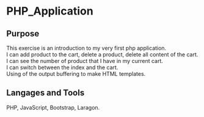 # PHP_Application

## Purpose
This exercise is an introduction to my very first php application. <br>
I can add product to the cart, delete a product, delete all content of the cart.<br>
I can see the number of product that I have in my current cart.<br>
I can switch between the index and the cart.<br>
Using of the output buffering to make HTML templates.

## Langages and Tools
PHP, JavaScript, Bootstrap, Laragon.
